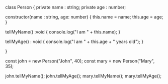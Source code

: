 class Person {
private name : string;
private age : number;

constructor(name : string, age: number) {
    this.name = name;
    this.age = age;
}

tellMyName() :void {
    console.log("I am " + this.name);
}

tellMyAge() : void {
    console.log("I am " + this.age + " years old");
}

}

const john = new Person("John", 40);
const mary = new Person("Mary", 35);

john.tellMyName();
john.tellMyAge();
mary.tellMyName();
mary.tellMyAge();
